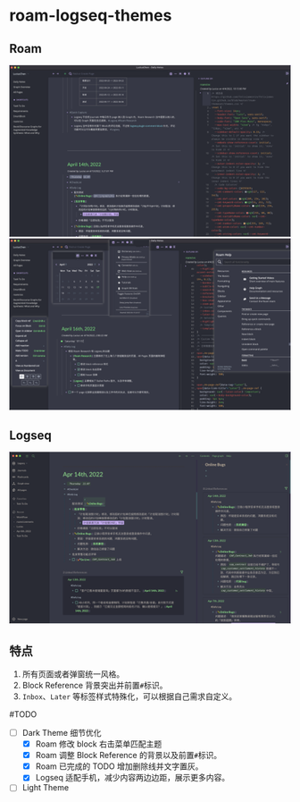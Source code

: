 # roam-logseq-themes

## Roam
![](Snipaste_2022-04-17_10-52-33.png)
![](Snipaste_2022-04-17_11-13-10.png)

## Logseq
![](Snipaste_2022-04-17_14-47-32.png)

## 特点
1. 所有页面或者弹窗统一风格。
2. Block Reference 背景突出并前置`#`标识。
3. `Inbox`、`Later` 等标签样式特殊化，可以根据自己需求自定义。

#TODO
 - [ ] Dark Theme 细节优化
   - [x] Roam 修改 block 右击菜单匹配主题
   - [x] Roam 调整 Block Reference 的背景以及前置`#`标识。
   - [x] Roam 已完成的 TODO 增加删除线并文字置灰。
   - [x] Logseq 适配手机，减少内容两边边距，展示更多内容。
 - [ ] Light Theme
